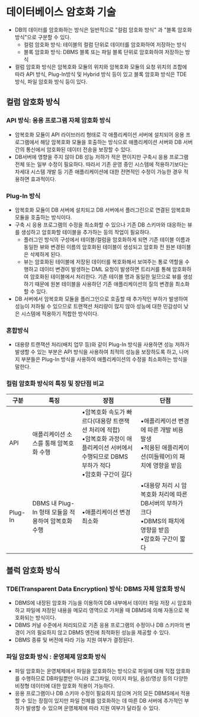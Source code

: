 # 데이터베이스 암호화 기술
* DB의 데이터를 암호화하는 방식은 일반적으로 "컬럼 암호화 방식" 과 "블록 암호화 방식"으로 구분할 수 있다. 
  * 컬럼 암호화 방식: 테이블의 컬럼 단위로 데이터를 암호화하여 저장하는 방식
  * 블록 암호화 방식: DBMS 블록 또는 파일 블록 단위로 암호화하여 저장하는 방식
* 컬럼 암호화 방식은 암복호화 모듈의 위치와 암복호화 모듈의 요청 위치의 조합에 따라 API 방식, Plug-In방식 및 Hybrid 방식 등이 있고 블록 암호화 방식은 TDE 방식, 파일 암호화 방식 등이 있다. 
## 컬럼 암호화 방식

### API 방식: 응용 프로그램 자체 암호화 방식
* 암복호화 모듈이 API 라이브러리 형태로 각 애플리케이션 서버에 설치되어 응용 프로그램에서 해당 암복호화 모듈을 호출하는 방식으로 애플리케이션 서버와 DB 서버 간의 통신에서 암호화된 데이터 전송을 보장할 수 있다. 
* DB서버에 영향을 주지 않아 DB 성능 저하가 적은 편이지만 구축시 응용 프로그램 전체 또는 일부 수정이 필요하다. 따라서 기존 운영 중인 시스템에 적용하기보다는 차세대 시스템 개발 등 기존 애플리케이션에 대한 전면적인 수정이 가능한 경우 적용하면 효과적이다. 

### Plug-In  방식
* 암복호화 모듈이 DB 서버에 설치되고 DB 서버에서 플러그린으로 연결된 암복호화 모듈을 호출하는 방식이다. 
* 구축 시 응용 프로그램의 수정을 최소화할 수 있으나 기존 DB 스키마와 대응하는 뷰를 생성하고 암호화할 테이블을 추가하는 등의 작업이 필요하다. 
  * 플러그인 방식의 구성에서 테이블/컬럼을 암호화하게 되면 기존 테이블 이름과 동일한 뷰와 변경된 이름의 암호화된 테이블이 생성되고 암호화 전 원본 테이블은 삭제하게 된다. 
  * 뷰는 암호화된 테이블에 저장된 데이터를 복호화해서 보여주는 통로 역할을 수행하고 데이터 변경이 발생하는 DML 요청이 발생하면 트리커를 통해 암호화하여 암호화된 테이블에서 처리한다. 기존 테이블 명과 동일한 일므으로 뷰를 생성하기 때문에 원본 테이블을 사용하던 기존 애플리케이션의 질의 변경을 최소화할 수 있다. 
* DB 서버에서 암복호화 모듈을 플러그인으로 호출할 때 추가적인 부하가 발생하여 성능이 저하될 수 있으므로 트랜잭션 처리량이 많지 않아 성능에 대한 민감성이 낮은 시스템에 적용하기 적합한 방식이다. 

### 혼합방식
* 대용량 트랜잭션 처리(배치 업무 등)와 같이 Plug-In 방식을 사용하면 성능 저하가 발생할 수 있는 부분은 API 방식을 사용하여 최적의 성능을 보장하도록 하고, 나머지 부분들은 Plug-In 방식을 사용하여 애플리케이션의 수정을 최소화하는 방식을 말한다. 



### 컬럼 암호화 방식의 특징 및 장단점 비교


|구분|특징|장점|단점|
|--|--|--|--|
|API| 애플리케이션 소스를 통해 암복호화 수행|•암복호화 속도가 빠르다(대용량 트랜잭션 처리에 적합)<br>•암복호화 과정이 애플리케이션 서버에서 수행되므로 DBMS 부하가 적다<br>•암호화 구간이 길다| •애플리케이션 변경에 따른 개발 비용 발생<br>•적용된 애플리케이션(미들웨어)의 패치에 영향을 받음|
|Plug-In|DBMS 내 Plug-In 형태 모듈을 적용하여 암복호화 수행|•애플리케이션 변경 최소화 |•대용량 처리 시 암 복호화 처리에 따른 DB서버의 부하가 크다<br>•DBMS의 패치에 영향을 받음<br>•암호화 구간이 짧다|



## 블럭 암호화 방식
### TDE(Transparent Data Encryption) 방식: DBMS 자체 암호화 방식
* DBMS에 내장된 암호화 기능을 이용하여 DB 내부에서 데이터 파일 저장 시 암호화하고 파일에 저장된 내용을 메모리 영역으로 가져올 때 DBMS에 의해 자동으로 복호화되는 방식이다. 
* DBMS 커널 수준에서 처리되므로 기존 응용 프로그램의 수정이나 DB 스키마의 변경이 거의 필요하지 않고 DBMS 엔진에 최적화된 성능을 제공할 수 있다. 
* DBMS 종류 및 버전에 따라 기능 지원 여부가 결정된다. 


### 파일 암호화 방식 : 운영체제 암호화 방식
* 파일 암호화는 운영체제에서 파일을 암호화하는 방식으로 파일에 대해 직접 암호화를 수행하므로 DB파일뿐만 아니라 로그파일, 이미지 파일, 음성/영상 등의 다양한 비정형 데이터에 대한 암호화 적용이 가능하다. 
* 응용 프로그램이나 DB 스키마 수정이 필요하지 않으며 거의 모든 DBMS에서 적용할 수 있는 장점이 있지만 파일 전체를 암호화하는 데 따른 DB 서버에 추가적인 부하가 발생할 수 있으며 운영체제에 따라 지원 여부가 달라질 수 있다. 









